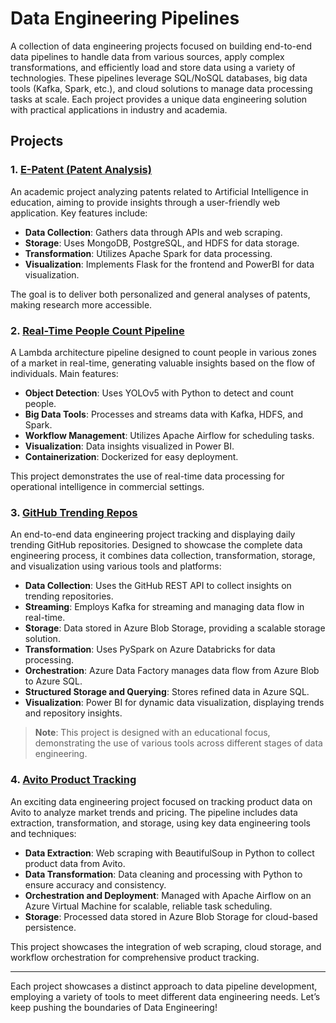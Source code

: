 # Data Engineering Pipelines

A collection of data engineering projects focused on building end-to-end data pipelines to handle data from various sources, apply complex transformations, and efficiently load and store data using a variety of technologies. These pipelines leverage SQL/NoSQL databases, big data tools (Kafka, Spark, etc.), and cloud solutions to manage data processing tasks at scale. Each project provides a unique data engineering solution with practical applications in industry and academia.

## Projects

### 1. [E-Patent (Patent Analysis)](https://github.com/hamzaae/Big-Data-Project-Patent-Analysis)
An academic project analyzing patents related to Artificial Intelligence in education, aiming to provide insights through a user-friendly web application. Key features include:

- **Data Collection**: Gathers data through APIs and web scraping.
- **Storage**: Uses MongoDB, PostgreSQL, and HDFS for data storage.
- **Transformation**: Utilizes Apache Spark for data processing.
- **Visualization**: Implements Flask for the frontend and PowerBI for data visualization.

The goal is to deliver both personalized and general analyses of patents, making research more accessible.

### 2. [Real-Time People Count Pipeline](https://github.com/hamzaae/Real_Time_People_Monitor)
A Lambda architecture pipeline designed to count people in various zones of a market in real-time, generating valuable insights based on the flow of individuals. Main features:

- **Object Detection**: Uses YOLOv5 with Python to detect and count people.
- **Big Data Tools**: Processes and streams data with Kafka, HDFS, and Spark.
- **Workflow Management**: Utilizes Apache Airflow for scheduling tasks.
- **Visualization**: Data insights visualized in Power BI.
- **Containerization**: Dockerized for easy deployment.

This project demonstrates the use of real-time data processing for operational intelligence in commercial settings.

### 3. [GitHub Trending Repos](https://github.com/hamzaae/GitHub-Trending-Repos)
An end-to-end data engineering project tracking and displaying daily trending GitHub repositories. Designed to showcase the complete data engineering process, it combines data collection, transformation, storage, and visualization using various tools and platforms:

- **Data Collection**: Uses the GitHub REST API to collect insights on trending repositories.
- **Streaming**: Employs Kafka for streaming and managing data flow in real-time.
- **Storage**: Data stored in Azure Blob Storage, providing a scalable storage solution.
- **Transformation**: Uses PySpark on Azure Databricks for data processing.
- **Orchestration**: Azure Data Factory manages data flow from Azure Blob to Azure SQL.
- **Structured Storage and Querying**: Stores refined data in Azure SQL.
- **Visualization**: Power BI for dynamic data visualization, displaying trends and repository insights.

> **Note**: This project is designed with an educational focus, demonstrating the use of various tools across different stages of data engineering.

### 4. [Avito Product Tracking](https://github.com/hamzaae/Avito-Product-Track)
An exciting data engineering project focused on tracking product data on Avito to analyze market trends and pricing. The pipeline includes data extraction, transformation, and storage, using key data engineering tools and techniques:

- **Data Extraction**: Web scraping with BeautifulSoup in Python to collect product data from Avito.
- **Data Transformation**: Data cleaning and processing with Python to ensure accuracy and consistency.
- **Orchestration and Deployment**: Managed with Apache Airflow on an Azure Virtual Machine for scalable, reliable task scheduling.
- **Storage**: Processed data stored in Azure Blob Storage for cloud-based persistence.

This project showcases the integration of web scraping, cloud storage, and workflow orchestration for comprehensive product tracking.

---

Each project showcases a distinct approach to data pipeline development, employing a variety of tools to meet different data engineering needs. Let’s keep pushing the boundaries of Data Engineering!
